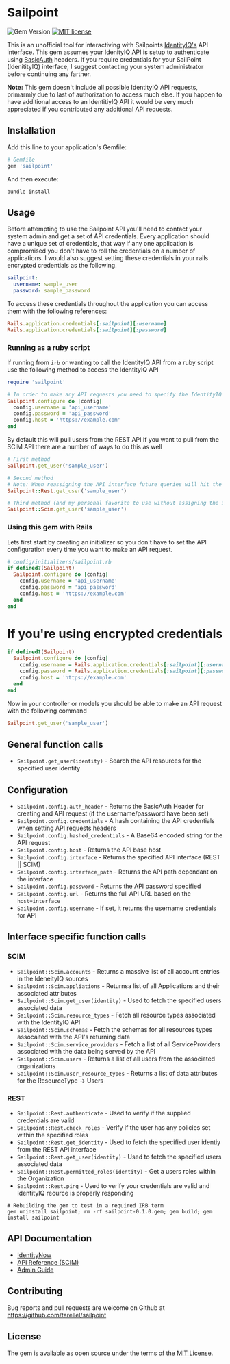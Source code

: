 
# Sailpoint

![Gem Version](https://img.shields.io/gem/v/sailpoint "SailPoint Gem version")  [![MIT license](http://img.shields.io/badge/license-MIT-brightgreen.svg)](http://opensource.org/licenses/MIT)


This is an unofficial tool for interactiving with Sailpoints [IdentityIQ's](https://www.sailpoint.com/solutions/identityiq/?elqct=Website&elqchannel=OrganicDirect) API interface. This gem assumes your IdenityIQ API is setup to authenticate using [BasicAuth](https://developer.sailpoint.com/SCIM/index.html#authentication) headers. If you require credentials for your SailPoint (IdenitityIQ) interface, I suggest contacting your system administrator before continuing any farther.

**Note:** This gem doesn't include all possible IdentityIQ API requests, primarmly due to last of authorization to access much else. If you happen to have additional access to an IdentitiyIQ API it would be very much appreciated if you contributed any additional API requests.

## Installation

Add this line to your application's Gemfile:

```ruby
# Gemfile
gem 'sailpoint'
```

And then execute:

`bundle install`

## Usage

Before attempting to use the Sailpoint API you'll need to contact your system admin and get a set of API credentials. Every application should have a unique set of credentials, that way if any one application is compromised you don't have to roll the credentials on a number of applications. I would also suggest setting these credentials in your rails encrypted credentials as the following.

```yaml
sailpoint:
  username: sample_user
  password: sample_password
```

To access these credentials throughout the application you can access them with the following references:

```ruby
Rails.application.credentials[:sailpoint][:username]
Rails.application.credentials[:sailpoint][:password]
```

### Running as a ruby script

If running from `irb` or wanting to call the IdentityIQ API from a ruby script use the following method to access the IdentityIQ API

```ruby
require 'sailpoint'

# In order to make any API requests you need to specify the IdentityIQ API Host and set you API credentials
Sailpoint.configure do |config|
  config.username = 'api_username'
  config.password = 'api_password'
  config.host = 'https://example.com'
end
```

By default this will pull users from the REST API
If you want to pull from the SCIM API there are a number of ways to do this as well

```ruby
# First method
Sailpoint.get_user('sample_user')

# Second method
# Note: When reassigning the API interface future queries will hit the new API endpoint unless specified
Sailpoint::Rest.get_user('sample_user')

# Third method (and my personal favorite to use without assigning the interface)
Sailpoint::Scim.get_user('sample_user')
```

### Using this gem with Rails

Lets first start by creating an initializer so you don't have to set the API configuration every time you want to make an API request.

```ruby
# config/initializers/sailpoint.rb
if defined?(Sailpoint)
  Sailpoint.configure do |config|
    config.username = 'api_username'
    config.password = 'api_password'
    config.host = 'https://example.com'
  end
end
```

# If you're using encrypted credentials

```ruby
if defined?(Sailpoint)
  Sailpoint.configure do |config|
    config.username = Rails.application.credentials[:sailpoint][:username]
    config.password = Rails.application.credentials[:sailpoint][:password]
    config.host = 'https://example.com'
  end
end
```

Now in your controller or models you should be able to make an API request with the following command

```ruby
Sailpoint.get_user('sample_user')
```

## General function calls

* `Sailpoint.get_user(identity)` - Search the API resources for the specified user identity

## Configuration

* `Sailpoint.config.auth_header` - Returns the BasicAuth Header for creating and API request (if the username/password have been set)
* `Sailpoint.config.credentials` - A hash containing the API credentials when setting API requests headers
* `Sailpoint.config.hashed_credentials` - A Base64 encoded string for the API request
* `Sailpoint.config.host` - Returns the API base host
* `Sailpoint.config.interface` - Returns the specified API interface (REST || SCIM)
* `Sailpoint.config.interface_path` - Returns the API path dependant on the interface
* `Sailpoint.config.password` - Returns the API password specified
* `Sailpoint.config.url` - Returns the full API URL based on the `host+interface`
* `Sailpoint.config.username` - If set, it returns the username credentials for API

## Interface specific function calls

### SCIM

* `Sailpoint::Scim.accounts` - Returns a massive list of all account entries in the IdeneityIQ sources
* `Sailpoint::Scim.appliations` - Returnsa list of all Applications and their associated attributes
* `Sailpoint::Scim.get_user(identity)` - Used to fetch the specified users associated data
* `Sailpoint::Scim.resource_types` - Fetch all resource types associated with the IdentityIQ API
* `Sailpoint::Scim.schemas` - Fetch the schemas for all resources types assocaited with the API's returning data
* `Sailpoint::Scim.service_providers` - Fetch a list of all ServiceProviders associated with the data being served by the API
* `Sailpoint::Scim.users` - Returns a list of all users from the associated organizations
* `Sailpoint::Scim.user_resource_types` - Returns a list of data attributes for the ResourceType -> Users

### REST

* `Sailpoint::Rest.authenticate` - Used to verify if the supplied credentials are valid
* `Sailpoint::Rest.check_roles` - Verify if the user has any policies set within the specified roles
* `Sailpoint::Rest.get_identity` - Used to fetch the specified user identiy from the REST API interface
* `Sailpoint::Rest.get_user(identity)` - Used to fetch the specified users associated data
* `Sailpoint::Rest.permitted_roles(identity)` - Get a users roles within the Organization
* `Sailpoint::Rest.ping` - Used to verify your credentials are valid and IdentityIQ reource is properly responding

```shell
# Rebuilding the gem to test in a required IRB term
gem uninstall sailpoint; rm -rf sailpoint-0.1.0.gem; gem build; gem install sailpoint
```

## API Documentation

* [IdentityNow](https://api.identitynow.com/)
* [API Reference (SCIM)](https://developer.sailpoint.com/SCIM/index.html)
* [Admin Guide](https://myaccess.supervalu.com/identityiq/doc/pdf/7_0_IdentityIQ_Administration_Guide.pdf)

## Contributing

Bug reports and pull requests are welcome on Github at https://github.com/tarellel/sailpoint

## License

The gem is available as open source under the terms of the [MIT License](https://opensource.org/licenses/MIT).
